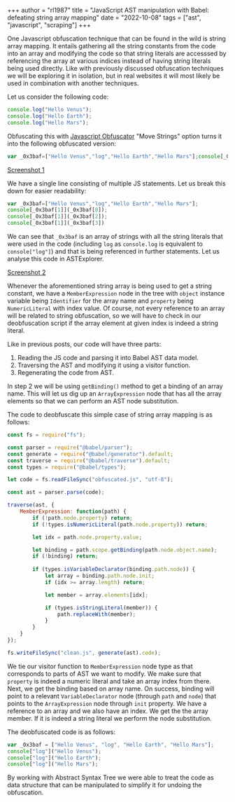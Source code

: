 +++
author = "rl1987"
title = "JavaScript AST manipulation with Babel: defeating string array mapping"
date = "2022-10-08"
tags = ["ast", "javascript", "scraping"]
+++

One Javascript obfuscation technique that can be found in the wild is string array mapping.
It entails gathering all the string constants from the code into an array and modifying the
code so that string literals are accesssed by referencing the array at various indices instead
of having string literals being used directly. Like with previously discussed obfuscation techniques
we will be exploring it in isolation, but in real websites it will most likely be
used in combination with another techniques.

Let us consider the following code:

```javascript
console.log("Hello Venus");
console.log("Hello Earth");
console.log("Hello Mars");
```

Obfuscating this with [Javascript Obfuscator](https://javascriptobfuscator.com/Javascript-Obfuscator.aspx)
"Move Strings" option turns it into the following obfuscated version:

```javascript
var _0x3baf=["Hello Venus","log","Hello Earth","Hello Mars"];console[_0x3baf[1]](_0x3baf[0]);console[_0x3baf[1]](_0x3baf[2]);console[_0x3baf[1]](_0x3baf[3])
```

[Screenshot 1](/2022-10-07_14.11.47.png)

We have a single line consisting of multiple JS statements. Let us break this down for easier readability:

```javascript
var _0x3baf=["Hello Venus","log","Hello Earth","Hello Mars"];
console[_0x3baf[1]](_0x3baf[0]);
console[_0x3baf[1]](_0x3baf[2]);
console[_0x3baf[1]](_0x3baf[3])
```

We can see that `_0x3baf` is an array of strings with all the string literals that were used in the
code (including `log` as `console.log` is equivalent to `console["log"]`) and that is being referenced
in further statements. Let us analyse this code in ASTExplorer.

[Screenshot 2](/2022-10-08_10.10.10.png)

Whenever the aforementioned string array is being used to get a string constant, we have a `MemberExpression`
node in the tree with `object` instance variable being `Identifier` for the array name and `property` being
`NumericLiteral` with index value. Of course, not every reference to an array will be related to string
obfuscation, so we will have to check in our deobfuscation script if the array element at given index is indeed
a string literal.

Like in previous posts, our code will have three parts:

1. Reading the JS code and parsing it into Babel AST data model.
2. Traversing the AST and modifying it using a visitor function.
3. Regenerating the code from AST.

In step 2 we will be using `getBinding()` method to get a binding of an array name. This will let us dig up
an `ArrayExpression` node that has all the array elements so that we can perform an AST node substitution.

The code to deobfuscate this simple case of string array mapping is as follows:

```javascript
const fs = require("fs");

const parser = require("@babel/parser");
const generate = require("@babel/generator").default;
const traverse = require("@babel/traverse").default;
const types = require("@babel/types");

let code = fs.readFileSync("obfuscated.js", "utf-8");

const ast = parser.parse(code);

traverse(ast, {
    MemberExpression: function(path) {
        if (!path.node.property) return;
        if (!types.isNumericLiteral(path.node.property)) return;

        let idx = path.node.property.value;

        let binding = path.scope.getBinding(path.node.object.name);
        if (!binding) return;
        
        if (types.isVariableDeclarator(binding.path.node)) {
            let array = binding.path.node.init;
            if (idx >= array.length) return;

            let member = array.elements[idx];

            if (types.isStringLiteral(member)) {
                path.replaceWith(member);
            }
        }
    }
});

fs.writeFileSync("clean.js", generate(ast).code);

```

We tie our visitor function to `MemberExpression` node type as that corresponds to parts of AST
we want to modify. We make sure that `property` is indeed a numeric literal and take an array
index from there. Next, we get the binding based on array name. On success, binding will point
to a relevant `VariableDeclarator` node (through `path` and `node`) that points to the
`ArrayExpression` node through `init` property. We have a reference to an array and we also
have an index. We get the the array member. If it is indeed a string literal we perform the node
substitution.

The deobfuscated code is as follows:

```javascript
var _0x3baf = ["Hello Venus", "log", "Hello Earth", "Hello Mars"];
console["log"]("Hello Venus");
console["log"]("Hello Earth");
console["log"]("Hello Mars");
```

By working with Abstract Syntax Tree we were able to treat the code as data structure that
can be manipulated to simplify it for undoing the obfuscation.
